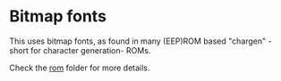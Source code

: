 # Bitmap fonts

This uses bitmap fonts, as found in many (EEP)ROM based "chargen" - short for
character generation- ROMs.

Check the [rom](rom/) folder for more details.
